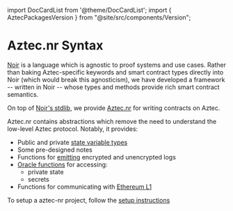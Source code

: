 import DocCardList from '@theme/DocCardList';
import { AztecPackagesVersion } from "@site/src/components/Version";

# Aztec.nr Syntax

[Noir](https://noir-lang.org/) is a language which is agnostic to proof systems and use cases. Rather than baking Aztec-specific keywords and smart contract types directly into Noir (which would break this agnosticism), we have developed a framework -- written in Noir -- whose types and methods provide rich smart contract semantics.

On top of [Noir's stdlib](https://noir-lang.org/standard_library/array_methods), we provide [Aztec.nr](https://github.com/AztecProtocol/aztec-packages/tree/master/yarn-project/aztec-nr) for writing contracts on Aztec.

Aztec.nr contains abstractions which remove the need to understand the low-level Aztec protocol. Notably, it provides:

- Public and private [state variable types](./storage.md)
- Some pre-designed notes
- Functions for [emitting](./events.md) encrypted and unencrypted logs
- [Oracle functions](./functions.md#oracle-functions) for accessing:
  - private state
  - secrets
- Functions for communicating with [Ethereum L1](../portals/main.md)

To setup a aztec-nr project, follow the [setup instructions](../setup.md)

<DocCardList />
